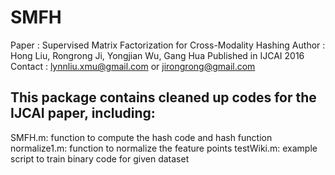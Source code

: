 # SMFH

Paper : Supervised Matrix Factorization for Cross-Modality Hashing
Author : Hong Liu, Rongrong Ji, Yongjian Wu, Gang Hua
Published in IJCAI 2016
Contact : lynnliu.xmu@gmail.com or jirongrong@gmail.com

## This package contains cleaned up codes for the IJCAI paper, including:
SMFH.m: function to compute the hash code and hash function
normalize1.m: function to normalize the feature points
testWiki.m: example script to train binary code for given dataset
